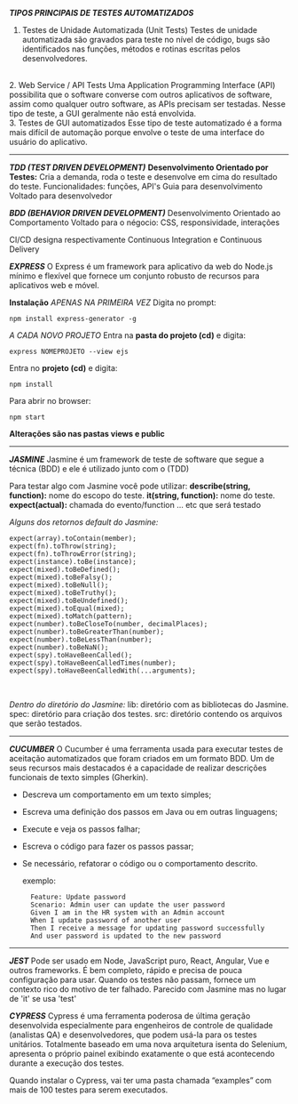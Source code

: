 ***TIPOS PRINCIPAIS DE TESTES AUTOMATIZADOS***
1. Testes de Unidade Automatizada (Unit Tests)
Testes de unidade automatizada são gravados para teste no nível de código, bugs são identificados nas funções, métodos e rotinas escritas pelos desenvolvedores.
<br />
2. Web Service / API Tests
Uma Application Programming Interface (API) possibilita que o software converse com outros aplicativos de software, assim como qualquer outro software, as APIs precisam ser testadas. Nesse tipo de teste, a GUI geralmente não está envolvida.
<br />
3. Testes de GUI automatizados
Esse tipo de teste automatizado é a forma mais difícil de automação porque envolve o teste de uma interface do usuário do aplicativo.

---
***TDD (TEST DRIVEN DEVELOPMENT)***
**Desenvolvimento Orientado por Testes:** Cria a demanda, roda o teste e desenvolve em cima do resultado do teste.
Funcionalidades: funções, API's
Guia para desenvolvimento
Voltado para desenvolvedor



***BDD (BEHAVIOR DRIVEN DEVELOPMENT)***
Desenvolvimento Orientado ao Comportamento
Voltado para o négocio: CSS, responsividade, interações


CI/CD designa respectivamente Continuous Integration e Continuous Delivery 

***EXPRESS***
O Express é um framework para aplicativo da web do Node.js mínimo e flexível que fornece um conjunto robusto de recursos para aplicativos web e móvel.

**Instalação**
*APENAS NA PRIMEIRA VEZ*
Digita no prompt: 

    npm install express-generator -g

*A CADA NOVO PROJETO*
Entra na **pasta do projeto (cd)** e digita:

    express NOMEPROJETO --view ejs

Entra no **projeto (cd)** e digita:

    npm install

Para abrir no browser: 

    npm start


**Alterações são nas pastas views e public**

---
***JASMINE***
 Jasmine é um framework de teste de software que segue a técnica (BDD) e ele é utilizado junto com o (TDD)

Para testar algo com Jasmine você pode utilizar: 
**describe(string, function):** nome do escopo do teste.
**it(string, function):** nome do teste.
**expect(actual):** chamada do evento/function … etc que será testado
<br />

*Alguns dos retornos default do Jasmine:*

    expect(array).toContain(member);
    expect(fn).toThrow(string);
    expect(fn).toThrowError(string);
    expect(instance).toBe(instance);
    expect(mixed).toBeDefined();
    expect(mixed).toBeFalsy();
    expect(mixed).toBeNull();
    expect(mixed).toBeTruthy();
    expect(mixed).toBeUndefined();
    expect(mixed).toEqual(mixed);
    expect(mixed).toMatch(pattern);
    expect(number).toBeCloseTo(number, decimalPlaces);
    expect(number).toBeGreaterThan(number);
    expect(number).toBeLessThan(number);
    expect(number).toBeNaN();
    expect(spy).toHaveBeenCalled();
    expect(spy).toHaveBeenCalledTimes(number);
    expect(spy).toHaveBeenCalledWith(...arguments);

<br />

*Dentro do diretório do Jasmine:*
lib: diretório com as bibliotecas do Jasmine.
spec: diretório para criação dos testes.
src: diretório contendo os arquivos que serão testados.

---
***CUCUMBER***
O Cucumber é uma ferramenta usada para executar testes de aceitação automatizados que foram criados em um formato BDD. Um de seus recursos mais destacados é a capacidade de realizar descrições funcionais de texto simples (Gherkin).
- Descreva um comportamento em um texto simples;
- Escreva uma definição dos passos em Java ou em outras linguagens;
- Execute e veja os passos falhar;
- Escreva o código para fazer os passos passar;
- Se necessário, refatorar o código ou o comportamento descrito.


    exemplo:

        Feature: Update password
        Scenario: Admin user can update the user password
        Given I am in the HR system with an Admin account
        When I update password of another user
        Then I receive a message for updating password successfully
        And user password is updated to the new password

---
***JEST***
Pode ser usado em Node, JavaScript puro, React, Angular, Vue e outros frameworks.
É bem completo, rápido e precisa de pouca configuração para usar. Quando os testes não passam, fornece um contexto rico do motivo de ter falhado.
Parecido com Jasmine mas no lugar de 'it' se usa 'test'


***CYPRESS***
Cypress é uma ferramenta poderosa de última geração desenvolvida especialmente para engenheiros de controle de qualidade (analistas QA) e desenvolvedores, que podem usá-la para os testes unitários. Totalmente baseado em uma nova arquitetura isenta do Selenium, apresenta o próprio painel exibindo exatamente o que está acontecendo durante a execução dos testes. 

Quando instalar o Cypress, vai ter uma pasta chamada “examples” com mais de 100 testes para serem executados.

